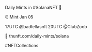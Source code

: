 Daily Mints in #SolanaNFT 🚀

⏰ Mint Jan 05

17UTC @badfellasnft
20UTC @ClubZoob

🔗 thunft.com/daily-mints/solana

#NFTCollections
